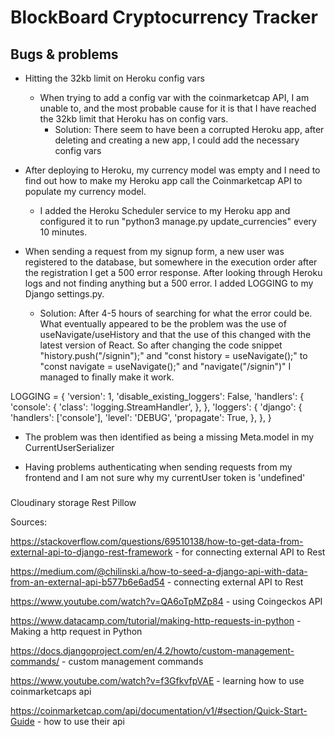 # BlockBoard Cryptocurrency Tracker

## Bugs & problems

- Hitting the 32kb limit on Heroku config vars

  - When trying to add a config var with the coinmarketcap API, I am unable to, and the most probable cause for it is that I have reached the 32kb limit that Heroku has on config vars.
    - Solution: There seem to have been a corrupted Heroku app, after deleting and creating a new app, I could add the necessary config vars

- After deploying to Heroku, my currency model was empty and I need to find out how to make my Heroku app call the Coinmarketcap API to populate my currency model.

  - I added the Heroku Scheduler service to my Heroku app and configured it to run "python3 manage.py update_currencies" every 10 minutes.

- When sending a request from my signup form, a new user was registered to the database, but somewhere in the execution order after the registration I get a 500 error response. After looking through Heroku logs and not finding anything but a 500 error. I added LOGGING to my Django settings.py.
  - Solution: After 4-5 hours of searching for what the error could be. What eventually appeared to be the problem was the use of useNavigate/useHistory and that the use of this changed with the latest version of React. So after changing the code snippet "history.push("/signin");" and "const history = useNavigate();" to "const navigate = useNavigate();" and "navigate("/signin")" I managed to finally make it work.

LOGGING = {
'version': 1,
'disable_existing_loggers': False,
'handlers': {
'console': {
'class': 'logging.StreamHandler',
},
},
'loggers': {
'django': {
'handlers': ['console'],
'level': 'DEBUG',
'propagate': True,
},
},
}

- The problem was then identified as being a missing Meta.model in my CurrentUserSerializer

- Having problems authenticating when sending requests from my frontend and I am not sure why my currentUser token is 'undefined'

###

Cloudinary storage
Rest
Pillow

Sources:

https://stackoverflow.com/questions/69510138/how-to-get-data-from-external-api-to-django-rest-framework - for connecting external API to Rest

https://medium.com/@chilinski.a/how-to-seed-a-django-api-with-data-from-an-external-api-b577b6e6ad54 - connecting external API to Rest

https://www.youtube.com/watch?v=QA6oTpMZp84 - using Coingeckos API

https://www.datacamp.com/tutorial/making-http-requests-in-python - Making a http request in Python

https://docs.djangoproject.com/en/4.2/howto/custom-management-commands/ - custom management commands

https://www.youtube.com/watch?v=f3GfkvfpVAE - learning how to use coinmarketcaps api

https://coinmarketcap.com/api/documentation/v1/#section/Quick-Start-Guide - how to use their api
